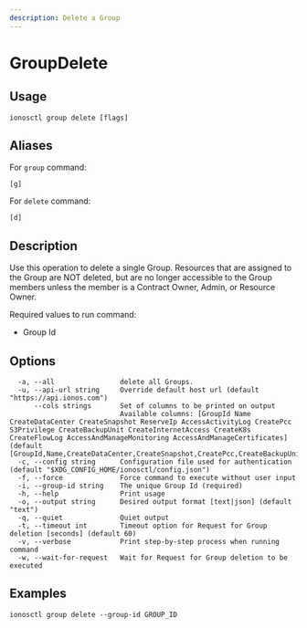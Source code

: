 ```yaml
---
description: Delete a Group
---
```


# GroupDelete

## Usage

```text
ionosctl group delete [flags]
```

## Aliases

For `group` command:

```text
[g]
```

For `delete` command:

```text
[d]
```

## Description

Use this operation to delete a single Group. Resources that are assigned to the Group are NOT deleted, but are no longer accessible to the Group members unless the member is a Contract Owner, Admin, or Resource Owner.

Required values to run command:

* Group Id

## Options

```text
  -a, --all                delete all Groups.
  -u, --api-url string     Override default host url (default "https://api.ionos.com")
      --cols strings       Set of columns to be printed on output 
                           Available columns: [GroupId Name CreateDataCenter CreateSnapshot ReserveIp AccessActivityLog CreatePcc S3Privilege CreateBackupUnit CreateInternetAccess CreateK8s CreateFlowLog AccessAndManageMonitoring AccessAndManageCertificates] (default [GroupId,Name,CreateDataCenter,CreateSnapshot,CreatePcc,CreateBackupUnit,CreateInternetAccess,CreateK8s,ReserveIp])
  -c, --config string      Configuration file used for authentication (default "$XDG_CONFIG_HOME/ionosctl/config.json")
  -f, --force              Force command to execute without user input
  -i, --group-id string    The unique Group Id (required)
  -h, --help               Print usage
  -o, --output string      Desired output format [text|json] (default "text")
  -q, --quiet              Quiet output
  -t, --timeout int        Timeout option for Request for Group deletion [seconds] (default 60)
  -v, --verbose            Print step-by-step process when running command
  -w, --wait-for-request   Wait for Request for Group deletion to be executed
```

## Examples

```text
ionosctl group delete --group-id GROUP_ID
```

